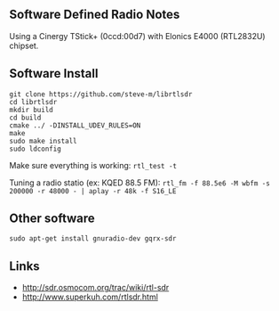 ## Software Defined Radio Notes

Using a Cinergy TStick+ (0ccd:00d7) with Elonics E4000 (RTL2832U) chipset.

## Software Install

    git clone https://github.com/steve-m/librtlsdr
    cd librtlsdr
    mkdir build
    cd build
    cmake ../ -DINSTALL_UDEV_RULES=ON
    make
    sudo make install
    sudo ldconfig

Make sure everything is working: ``rtl_test -t``

Tuning a radio statio (ex: KQED 88.5 FM): ``rtl_fm -f 88.5e6 -M wbfm -s 200000 -r 48000 - | aplay -r 48k -f S16_LE``

## Other software

    sudo apt-get install gnuradio-dev gqrx-sdr

## Links

 * http://sdr.osmocom.org/trac/wiki/rtl-sdr
 * http://www.superkuh.com/rtlsdr.html
